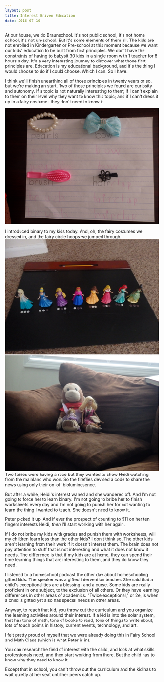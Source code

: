 ```yaml
---
layout: post
title: Interest Driven Education
date: 2016-07-10
---
```


At our house, we do Braunschool.  It's not public school, it's not home school, it's not un-school. But it's some elements of them all.  The kids are not enrolled in Kindergarten or Pre-school at this moment because we want our kids' education to be built from first principles.  We don't have the constraints of having to babysit 30 kids in a single room with 1 teacher for 8 hours a day. It's a very interesting journey to discover what those first principles are.  Education is my educational background, and it's the thing I would choose to do if I could choose.  Which I can. So I have.    

I think we'll finish unearthing all of those principles in twenty years or so, but we're making an start. Two of those principles we found are curiosity and autonomy.  If a topic is not naturally interesting to them; if I can't explain to them on their level why they want to know this topic; and if I can't dress it up in a fairy costume- they don't need to know it.  

![handwriting with girly words and objects](/post-images/girly-handwriting.jpg)

I introduced binary to my kids today.  And, oh, the fairy costumes we dressed in, and the fairy circle hoops we jumped through.  
![fairies lined up with a binary code](/post-images/firefly-code.jpg)
![monkey, barbie, and fairy on couch watching](/post-images/watching-from-the-mainland.jpg)
Two fairies were having a race but they wanted to show Heidi watching from the mainland who won.  So the fireflies devised a code to share the news using only their on-off bioluminesence.

But after a while, Heidi's interest waned and she wandered off.  And I'm not going to force her to learn binary.  I'm not going to bribe her to finish worksheets every day and I'm not going to punish her for not wanting to learn the thing I wanted to teach.  She doesn't need to know it.

Peter picked it up.  And if ever the prospect of counting to 511 on her ten fingers interests Heidi, _then_ I'll start working with her again.  

If I do not bribe my kids with grades and punish them with worksheets, will my children learn less than the other kids?  I don't think so.  The other kids aren't learning from their work if it doesn't interest them.  The brain does not pay attention to stuff that is not interesting and what it does not know it needs.  The difference is that if my kids are at home, they can spend their time learning things that are interesting to them, and they do know they need.

I listened to a homeschool podcast the other day about homeschooling gifted kids.  The speaker was a gifted intervention teacher.  She said that a child's exceptionalities are a blessing- and a curse. Some kids are really proficient in one subject, to the exclusion of all others.  Or they have learning differences in other areas of academics.  "Twice exceptional," or 2e, is when a child is gifted yet also has special needs in other areas.  

Anyway, to reach that kid, you throw out the curriculum and you organize the learning activities around their interest.  If a kid is into the solar system, that has tons of math, tons of books to read, tons of things to write about, lots of touch points in history, current events, technology, and art.  

I felt pretty proud of myself that we were already doing this in Fairy School and Math Class (which is what Peter is in).  

You can research the field of interest with the child, and look at what skills professionals need, and then start working from there.  But the child has to know why they need to know it.

Except that in school, you can't throw out the curriculum and the kid has to wait quietly at her seat until her peers catch up.
